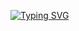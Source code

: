 [![Typing SVG](https://readme-typing-svg.herokuapp.com?font=Fira+Code&pause=500&speed=50&color=4CF78CE6&width=435&lines=I+am+a+Web-developer..!+%26;.++;I+am+a+full+stack+developer;I+am+a+mobile+app+developer;I+am+a+backend+developer)](https://git.io/typing-svg)
